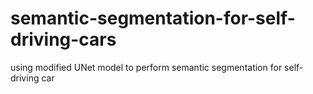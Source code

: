# semantic-segmentation-for-self-driving-cars
using modified UNet model to perform semantic segmentation for self-driving car 
